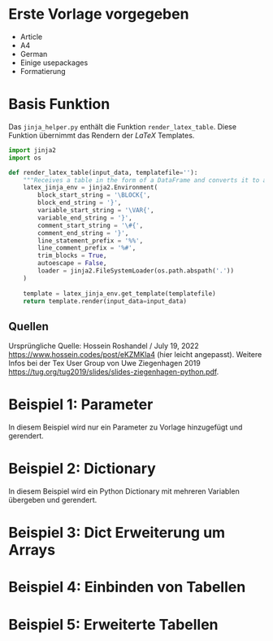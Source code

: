 



# Erste Vorlage vorgegeben

- Article 
- A4
- German
- Einige usepackages
- Formatierung

# Basis Funktion

Das `jinja_helper.py` enthält die Funktion `render_latex_table`. Diese Funktion übernimmt das Rendern der $LaTeX$ Templates.

```python
import jinja2
import os

def render_latex_table(input_data, templatefile=''):
    """Receives a table in the form of a DataFrame and converts it to a string containing the Latex code for the standalone table """
    latex_jinja_env = jinja2.Environment(
        block_start_string = '\BLOCK{',
        block_end_string = '}',
        variable_start_string = '\VAR{',
        variable_end_string = '}',
        comment_start_string = '\#{',
        comment_end_string = '}',
        line_statement_prefix = '%%',
        line_comment_prefix = '%#',
        trim_blocks = True,
        autoescape = False,
        loader = jinja2.FileSystemLoader(os.path.abspath('.'))
    )
    
    template = latex_jinja_env.get_template(templatefile)
    return template.render(input_data=input_data)
```

## Quellen
Ursprüngliche Quelle: Hossein Roshandel / July 19, 2022 https://www.hossein.codes/post/eKZMKla4 (hier leicht angepasst).
Weitere Infos bei der Tex User Group von Uwe Ziegenhagen 2019 https://tug.org/tug2019/slides/slides-ziegenhagen-python.pdf.

# Beispiel 1: Parameter

In diesem Beispiel wird nur ein Parameter zu Vorlage hinzugefügt und gerendert.


# Beispiel 2: Dictionary

In diesem Beispiel wird ein Python Dictionary mit mehreren Variablen übergeben und gerendert.


# Beispiel 3: Dict Erweiterung um Arrays



# Beispiel 4: Einbinden von Tabellen



# Beispiel 5: Erweiterte Tabellen



